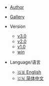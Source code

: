 - [Author](https://vonng.com/en/)

- [Gallery](https://ke-complex-modifications.pqrs.org/#caps_lock_enhancement)

- Version
  - [v3.0](/)
  - [v2.0](/)
  - [v1.0](/)
  - [win](/)

- Language/语言
  - [:uk: English](/)
  - [:cn: 简体中文](/zh-cn/)

